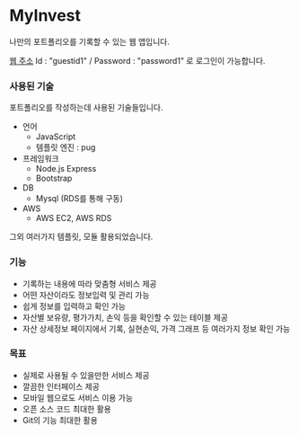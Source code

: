 # MyInvest
나만의 포트폴리오를 기록할 수 있는 웹 앱입니다.

[웹 주소](http://ec2-13-125-250-131.ap-northeast-2.compute.amazonaws.com/)
Id : "guestid1" / Password : "password1" 로 로그인이 가능합니다.

### 사용된 기술
포트폴리오를 작성하는데 사용된 기술들입니다.

- 언어
  - JavaScript
  - 템플릿 엔진 : pug
- 프레임워크
  - Node.js Express
  - Bootstrap
- DB
  - Mysql (RDS를 통해 구동)
- AWS
  - AWS EC2, AWS RDS

그외 여러가지 템플릿, 모듈  활용되었습니다.

### 기능
- 기록하는 내용에 따라 맞춤형 서비스 제공
- 어떤 자산이라도 정보입력 및 관리 가능
- 쉽게 정보를 입력하고 확인 가능
- 자산별 보유량, 평가가치, 손익 등을 확인할 수 있는 테이블 제공
- 자산 상세정보 페이지에서 기록, 실현손익, 가격 그래프 등 여러가지 정보 확인 가능

### 목표
- 실제로 사용될 수 있을만한 서비스 제공
- 깔끔한 인터페이스 제공
- 모바일 웹으로도 서비스 이용 가능
- 오픈 소스 코드 최대한 활용
- Git의 기능 최대한 활용
